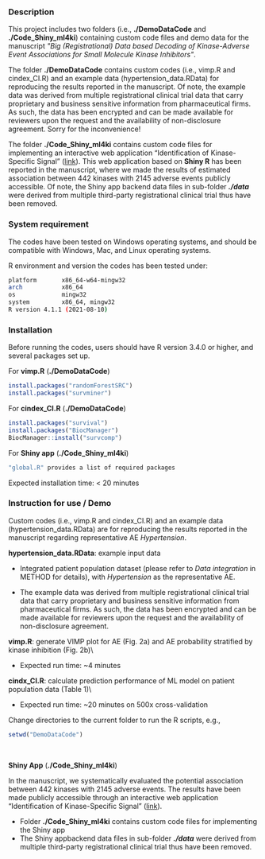 

### Description
This project includes two folders (i.e., **./DemoDataCode** and **./Code_Shiny_ml4ki**) containing custom code files and demo data for the manuscript *"Big (Registrational) Data based Decoding of Kinase-Adverse Event Associations for Small Molecule Kinase Inhibitors"*. 

The folder **./DemoDataCode** contains custom codes (i.e., vimp.R and cindex_CI.R) and an example data (hypertension_data.RData) for reproducing the results reported in the manuscript. Of note, the example data was derived from multiple registrational clinical trial data that carry proprietary and business sensitive information from pharmaceutical firms. As such, the data has been encrypted and can be made available for reviewers upon the request and the availability of non-disclosure agreement. Sorry for the inconvenience!

The folder **./Code_Shiny_ml4ki** contains custom code files for implementing an interactive web application “Identification of Kinase-Specific Signal” ([link](https://gongj.shinyapps.io/ml4ki)). This web application based on **Shiny R** has been reported in the manuscript, where we made the results of estimated association between 442 kinases with 2145 adverse events publicly accessible. Of note, the Shiny app backend data files in sub-folder ***./data*** were derived from multiple third-party registrational clinical trial thus have been removed. 


### System requirement
The codes have been tested on Windows operating systems, and should be compatible with Windows, Mac, and Linux operating systems.

R environment and version the codes has been tested under:
```bash
platform       x86_64-w64-mingw32          
arch           x86_64                      
os             mingw32                     
system         x86_64, mingw32             
R version 4.1.1 (2021-08-10)
```

### Installation 
Before running the codes, users should have R version 3.4.0 or higher, and several packages set up.

For **vimp.R** (**./DemoDataCode**)

```r
install.packages("randomForestSRC")
install.packages("survminer")
```
For **cindex_CI.R** (**./DemoDataCode**)

```r
install.packages("survival")
install.packages("BiocManager")
BiocManager::install("survcomp")
```
For **Shiny app** (**./Code_Shiny_ml4ki**)

```r
"global.R" provides a list of required packages
```
Expected installation time:  < 20 minutes

### Instruction for use / Demo
Custom codes (i.e., vimp.R and cindex_CI.R) and an example data (hypertension_data.RData) are for reproducing the results reported in the manuscript regarding representative AE *Hypertension*. 

**hypertension_data.RData**: example input data

  * Integrated patient population dataset (please refer to *Data integration* in METHOD for details), with *Hypertension* as the representative AE.
  + The example data was derived from multiple registrational clinical trial data that carry proprietary and business sensitive information from pharmaceutical firms. As such, the data has been encrypted and can be made available for reviewers upon the request and the availability of non-disclosure agreement.


**vimp.R**: generate VIMP plot for AE (Fig. 2a) and AE probability stratified by kinase inhibition (Fig. 2b)\
- Expected run time: ~4 minutes

**cindx_CI.R**: calculate prediction performance of ML model on patient population data (Table 1)\
- Expected run time:  ~20 minutes on 500x cross-validation

Change directories to the current folder to run the R scripts, e.g.,

```r
setwd("DemoDataCode")
```
<br> 

**Shiny App** (**./Code_Shiny_ml4ki**) 

In the manuscript, we systematically evaluated the potential association between 442 kinases with 2145 adverse events. The results have been made publicly accessible through an interactive web application “Identification of Kinase-Specific Signal” ([link](https://gongj.shinyapps.io/ml4ki)).  
  
* Folder **./Code_Shiny_ml4ki** contains custom code files for implementing the Shiny app
* The Shiny appbackend data files in sub-folder ***./data*** were derived from multiple third-party registrational clinical trial thus have been removed. 
